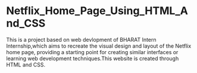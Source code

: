 # Netflix_Home_Page_Using_HTML_And_CSS

This is a project based on web devlopment of BHARAT Intern Internship,which aims to recreate the visual design and layout of the Netflix home page, providing a starting point for creating similar interfaces or learning web development techniques.This website is created through HTML and CSS.